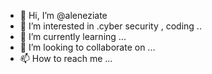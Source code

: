 - 👋 Hi, I’m @aleneziate
- 👀 I’m interested in .cyber security , coding ..
- 🌱 I’m currently learning ...
- 💞️ I’m looking to collaborate on ...
- 📫 How to reach me ...

<!---
aleneziate/aleneziate is a ✨ special ✨ repository because its `README.md` (this file) appears on your GitHub profile.
You can click the Preview link to take a look at your changes.
--->
